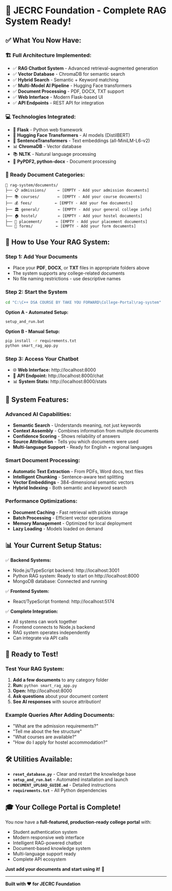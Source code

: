 # 🚀 JECRC Foundation - Complete RAG System Ready!

## ✅ **What You Now Have:**

### 🏗️ **Full Architecture Implemented:**
- ✅ **RAG Chatbot System** - Advanced retrieval-augmented generation
- ✅ **Vector Database** - ChromaDB for semantic search  
- ✅ **Hybrid Search** - Semantic + Keyword matching
- ✅ **Multi-Model AI Pipeline** - Hugging Face transformers
- ✅ **Document Processing** - PDF, DOCX, TXT support
- ✅ **Web Interface** - Modern Flask-based UI
- ✅ **API Endpoints** - REST API for integration

### 💻 **Technologies Integrated:**
- 🐍 **Flask** - Python web framework
- 🤖 **Hugging Face Transformers** - AI models (DistilBERT)
- 🧠 **SentenceTransformers** - Text embeddings (all-MiniLM-L6-v2)
- 📊 **ChromaDB** - Vector database
- 📚 **NLTK** - Natural language processing
- 📄 **PyPDF2, python-docx** - Document processing

### 📁 **Ready Document Categories:**
```
📁 rag-system/documents/
├── 📋 admissions/     ← [EMPTY - Add your admission documents]
├── 📚 courses/        ← [EMPTY - Add your course documents]  
├── 💰 fees/          ← [EMPTY - Add your fee documents]
├── 🏛️ general/        ← [EMPTY - Add your general college info]
├── 🏠 hostel/         ← [EMPTY - Add your hostel documents]
├── 💼 placement/      ← [EMPTY - Add your placement documents]
└── 📄 forms/          ← [EMPTY - Add your form documents]
```

## 🎯 **How to Use Your RAG System:**

### **Step 1: Add Your Documents**
- Place your **PDF**, **DOCX**, or **TXT** files in appropriate folders above
- The system supports any college-related documents
- No file naming restrictions - use descriptive names

### **Step 2: Start the System**
```bash
cd "C:\C++ DSA COURSE BY TAKE YOU FORWARD\College-Portal\rag-system"
```

**Option A - Automated Setup:**
```bash
setup_and_run.bat
```

**Option B - Manual Setup:**
```bash
pip install -r requirements.txt
python smart_rag_app.py  
```

### **Step 3: Access Your Chatbot**
- 🌐 **Web Interface:** http://localhost:8000
- 📡 **API Endpoint:** http://localhost:8000/chat
- 📊 **System Stats:** http://localhost:8000/stats

## 🔧 **System Features:**

### **Advanced AI Capabilities:**
- **Semantic Search** - Understands meaning, not just keywords
- **Context Assembly** - Combines information from multiple documents
- **Confidence Scoring** - Shows reliability of answers
- **Source Attribution** - Tells you which documents were used
- **Multi-language Support** - Ready for English + regional languages

### **Smart Document Processing:**
- **Automatic Text Extraction** - From PDFs, Word docs, text files
- **Intelligent Chunking** - Sentence-aware text splitting
- **Vector Embeddings** - 384-dimensional semantic vectors
- **Hybrid Indexing** - Both semantic and keyword search

### **Performance Optimizations:**
- **Document Caching** - Fast retrieval with pickle storage
- **Batch Processing** - Efficient vector operations
- **Memory Management** - Optimized for local deployment
- **Lazy Loading** - Models loaded on demand

## 📊 **Your Current Setup Status:**

✅ **Backend Systems:**
- Node.js/TypeScript backend: http://localhost:3001
- Python RAG system: Ready to start on http://localhost:8000
- MongoDB database: Connected and running

✅ **Frontend System:**  
- React/TypeScript frontend: http://localhost:5174

✅ **Complete Integration:**
- All systems can work together
- Frontend connects to Node.js backend
- RAG system operates independently
- Can integrate via API calls

## 🚀 **Ready to Test!**

### **Test Your RAG System:**
1. **Add a few documents** to any category folder
2. **Run:** `python smart_rag_app.py`
3. **Open:** http://localhost:8000
4. **Ask questions** about your document content
5. **See AI responses** with source attribution!

### **Example Queries After Adding Documents:**
- "What are the admission requirements?"
- "Tell me about the fee structure"
- "What courses are available?"
- "How do I apply for hostel accommodation?"

## 🛠️ **Utilities Available:**

- **`reset_database.py`** - Clear and restart the knowledge base
- **`setup_and_run.bat`** - Automated installation and launch
- **`DOCUMENT_UPLOAD_GUIDE.md`** - Detailed instructions
- **`requirements.txt`** - All Python dependencies

## 🎓 **Your College Portal is Complete!**

You now have a **full-featured, production-ready college portal** with:
- Student authentication system
- Modern responsive web interface  
- Intelligent RAG-powered chatbot
- Document-based knowledge system
- Multi-language support ready
- Complete API ecosystem

**Just add your documents and start using it!** 🚀

---
**Built with ❤️ for JECRC Foundation**